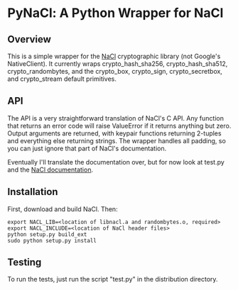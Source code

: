 PyNaCl: A Python Wrapper for NaCl
========================

Overview
--------

This is a simple wrapper for the [NaCl](http://nacl.cace-project.eu/)
cryptographic library (not Google's NativeClient). It currently wraps
crypto\_hash\_sha256, crypto\_hash\_sha512, crypto\_randombytes, and
the crypto\_box, crypto\_sign, crypto\_secretbox, and crypto\_stream
default primitives.


API
---

The API is a very straightforward translation of NaCl's C API. Any
function that returns an error code will raise ValueError if it
returns anything but zero. Output arguments are returned, with keypair
functions returning 2-tuples and everything else returning
strings. The wrapper handles all padding, so you can just ignore that
part of NaCl's documentation.

Eventually I'll translate the documentation over, but for now look at
test.py and the [NaCl documentation](http://nacl.cace-project.eu/).


Installation
----------

First, download and build NaCl. Then:

    export NACL_LIB=<location of libnacl.a and randombytes.o, required>
    export NACL_INCLUDE=<location of NaCl header files>
    python setup.py build_ext
    sudo python setup.py install


Testing
-------

To run the tests, just run the script "test.py" in the distribution directory.
